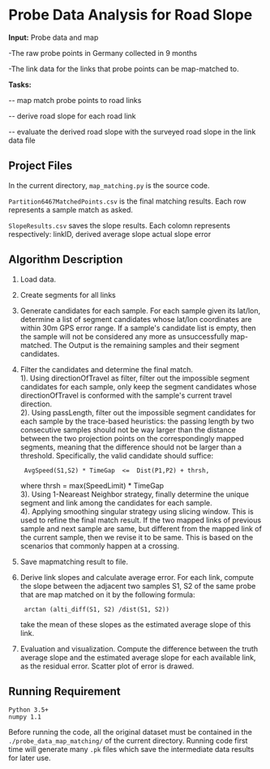 # Probe Data Analysis for Road Slope

**Input:** Probe data and map

 -The raw probe points in Germany collected in 9 months

 -The link data for the links that probe points can be map-matched to.

**Tasks:**
 
 -- map match probe points to road links

 -- derive road slope for each road link
  
 -- evaluate the derived road slope with the surveyed road slope in the link data file

## Project Files
In the current directory,	`map_matching.py` is the source code.	

`Partition6467MatchedPoints.csv` is the final matching results. Each row represents a sample match as asked.

`SlopeResults.csv` saves the slope results. Each colomn represents respectively:
   linkID,
   derived average slope
   actual slope
   error


## Algorithm Description

1. Load data.  
2. Create segments for all links  
3. Generate candidates for each sample. For each sample given its lat/lon, determine a list of segment candidates whose lat/lon coordinates are within 30m GPS error range. If a sample's candidate list is empty, then the sample will not be considered any more as unsuccessfully map-matched. The Output is the remaining samples and their segment candidates.  
4. Filter the candidates and determine the final match.  
	1). Using directionOfTravel as filter,  filter out the impossible segment candidates for each sample, 
    only keep the segment candidates whose directionOfTravel is conformed with the sample's current travel direction.  
	2). Using passLength, filter out the impossible segment candidates for each sample by the trace-based heuristics: 
    the passing length by two consecutive samples should not be way larger than the distance between the two projection points on the correspondingly mapped segments, 
    meaning that the difference should not be larger than a threshold. Specifically, the valid candidate should suffice:
                    
		AvgSpeed(S1,S2) * TimeGap  <=  Dist(P1,P2) + thrsh, 
    where thrsh = max(SpeedLimit) * TimeGap  
	3). Using 1-Neareast Neighbor strategy, finally determine the unique segment and link among the candidates for each sample.  
	4). Applying smoothing singular strategy using slicing window. This is used to refine the final match result. If the two mapped links of previous sample and next sample are same, but different from the mapped link of the current sample, then we revise it to be same. This is based on the scenarios that commonly happen at a crossing.  

5. Save mapmatching result to file.  
6. Derive link slopes and calculate average error. For each link, compute the slope between the adjacent two samples S1, S2 of the same probe that are map matched on it by the following formula:  
				
		arctan (alti_diff(S1, S2) /dist(S1, S2)) 
	take the mean of these slopes as the estimated average slope of this link.  
7. Evaluation and visualization. Compute the difference between the truth average slope and the estimated average slope for each available link, as the residual error. Scatter plot of error is drawed.  


## Running Requirement  
    Python 3.5+
    numpy 1.1

Before running the code, all the original dataset must be contained in the `./probe_data_map_matching/` of the current directory. Running code first time will generate many `.pk` files which save the intermediate data results for later use.












